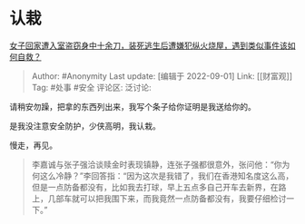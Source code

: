 # 认栽
[女子回家遭入室盗窃身中十余刀，装死逃生后遭嫌犯纵火烧屋，遇到类似事件该如何自救？](https://www.zhihu.com/question/551088712/answer/2655562271)

> Author: #Anonymity
> Last update: [编辑于 2022-09-01]
> Link: [[财富观]]
> Tag: #处事 #安全
> 评论区:
> 泛讨论:

请稍安勿躁，把拿的东西列出来，我写个条子给你证明是我送给你的。

是我没注意安全防护，少侠高明，我认栽。

慢走，再见。

> 李嘉诚与张子强洽谈赎金时表现镇静，连张子强都很意外，张问他：“你为何这么冷静？”李回答指：“因为这次是我错了，我们在香港知名度这么高，但是一点防备都没有，比如我去打球，早上五点多自己开车去新界，在路上，几部车就可以把我围下来，而我竟然一点防备都没有，我要仔细检讨一下。”

